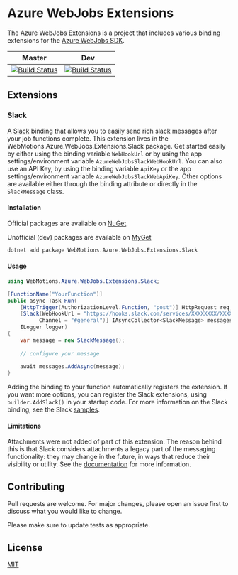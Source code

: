 # Azure WebJobs Extensions

The Azure WebJobs Extensions is a project that includes various binding extensions for the [Azure WebJobs SDK](https://github.com/Azure/azure-webjobs-sdk).

| Master        | Dev           |
| ------------- |---------------|
| [![Build Status](https://dev.azure.com/webmotions/Azure%20WebJobs%20Extensions/_apis/build/status/webmotions.Azure.WebJobs.Extensions?branchName=master)](https://dev.azure.com/webmotions/Azure%20WebJobs%20Extensions/_build/latest?definitionId=6&branchName=master) | [![Build Status](https://dev.azure.com/webmotions/Azure%20WebJobs%20Extensions/_apis/build/status/webmotions.Azure.WebJobs.Extensions?branchName=master)](https://dev.azure.com/webmotions/Azure%20WebJobs%20Extensions/_build/latest?definitionId=6&branchName=dev) |

## Extensions

### Slack

A [Slack](https://www.slack.com) binding that allows you to easily send rich slack messages after your job functions complete.
This extension lives in the WebMotions.Azure.WebJobs.Extensions.Slack package. Get started easily by either using the binding variable `WebHookUrl` or by using
the app settings/environment variable `AzureWebJobsSlackWebHookUrl`. You can also use an API Key, by using the binding variable `ApiKey` or the app settings/environment variable
`AzureWebJobsSlackWebApiKey`. Other options are available either through the binding attribute or directly in the `SlackMessage` class.

#### Installation

Official packages are available on [NuGet](https://www.nuget.org/packages/WebMotions.Azure.WebJobs.Extensions.Slack).

Unofficial (dev) packages are available on [MyGet](https://www.myget.org/F/webmotions-azure-webjobs-extensions/api/v3/index.json)

```bash
dotnet add package WebMotions.Azure.WebJobs.Extensions.Slack
```

#### Usage

```csharp
using WebMotions.Azure.WebJobs.Extensions.Slack;

[FunctionName("YourFunction")]
public async Task Run(
	[HttpTrigger(AuthorizationLevel.Function, "post")] HttpRequest req,
	[Slack(WebHookUrl = "https://hooks.slack.com/services/XXXXXXXX/XXXXXXXXXX/XXXXXXXXX", 
		  Channel = "#general")] IAsyncCollector<SlackMessage> messages,
	ILogger logger)
{
	var message = new SlackMessage();
	
	// configure your message
	
	await messages.AddAsync(message);
}
```

Adding the binding to your function automatically registers the extension. If you want more options, you can register the Slack extensions, using `builder.AddSlack()` in your startup code. 
For more information on the Slack binding, see the Slack [samples](https://github.com/webmotions/Azure.WebJobs.Extensions/tree/master/samples/SlackFunctionApp).

#### Limitations

Attachments were not added of part of this extension. The reason behind this is that Slack considers attachments a legacy part of the messaging functionality:
they may change in the future, in ways that reduce their visibility or utility. See the [documentation](https://api.slack.com/messaging/composing/layouts#when-to-use-attachments) for more information.

## Contributing
Pull requests are welcome. For major changes, please open an issue first to discuss what you would like to change.

Please make sure to update tests as appropriate.

## License
[MIT](https://choosealicense.com/licenses/mit/)